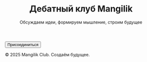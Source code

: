 <!DOCTYPE html>
<html lang="en">
<head>
  <meta charset="UTF-8">
  <meta name="viewport" content="width=device-width, initial-scale=1.0">
  <title>Дебатный клуб Mangilik</title>
  <link rel="stylesheet" href="style.css">
</head>
<body>
  <div class="hero">
    <header>
      <h1>Дебатный клуб <span class="highlight">Mangilik</span></h1>
      <p>Обсуждаем идеи, формируем мышление, строим будущее</p>
    </header>
    <button class="cta-button">Присоединиться</button>
  </div>
  <footer>
    <p>© 2025 Mangilik Club. Создаём будущее.</p>
  </footer>
</body>
</html>